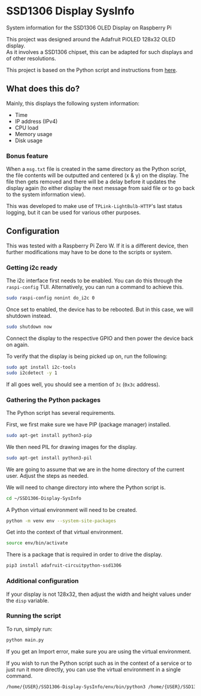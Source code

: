 # SSD1306 Display SysInfo

System information for the SSD1306 OLED Display on Raspberry Pi

This project was designed around the Adafruit PiOLED 128x32 OLED display.
<br>
As it involves a SSD1306 chipset, this can be adapted for such displays and of other resolutions.

This project is based on the Python script and instructions from [here](https://learn.adafruit.com/adafruit-pioled-128x32-mini-oled-for-raspberry-pi/usage).

## What does this do?

Mainly, this displays the following system information:

-   Time
-   IP address (IPv4)
-   CPU load
-   Memory usage
-   Disk usage

### Bonus feature

When a `msg.txt` file is created in the same directory as the Python script, the file contents will be outputted and centered (x & y) on the display. The file then gets removed and there will be a delay before it updates the display again (to either display the next message from said file or to go back to the system information view).

This was developed to make use of `TPLink-LightBulb-HTTP`'s last status logging, but it can be used for various other purposes.

## Configuration

This was tested with a Raspberry Pi Zero W. If it is a different device, then further modifications may have to be done to the scripts or system.

### Getting i2c ready

The i2c interface first needs to be enabled. You can do this through the `raspi-config` TUI. Alternatively, you can run a command to achieve this.

```bash
sudo raspi-config nonint do_i2c 0
```

Once set to enabled, the device has to be rebooted. But in this case, we will shutdown instead.

```bash
sudo shutdown now
```

Connect the display to the respective GPIO and then power the device back on again.

To verify that the display is being picked up on, run the following:

```bash
sudo apt install i2c-tools
sudo i2cdetect -y 1
```

If all goes well, you should see a mention of `3c` (`0x3c` address).

### Gathering the Python packages

The Python script has several requirements.

First, we first make sure we have PIP (package manager) installed.

```bash
sudo apt-get install python3-pip
```

We then need PIL for drawing images for the display.

```bash
sudo apt-get install python3-pil
```

We are going to assume that we are in the home directory of the current user. Adjust the steps as needed.

We will need to change directory into where the Python script is.

```bash
cd ~/SSD1306-Display-SysInfo
```

A Python virtual environment will need to be created.

```bash
python -m venv env --system-site-packages
```

Get into the context of that virtual environment.

```bash
source env/bin/activate
```

There is a package that is required in order to drive the display.

```bash
pip3 install adafruit-circuitpython-ssd1306
```

### Additional configuration

If your display is not 128x32, then adjust the width and height values under the `disp` variable.

### Running the script

To run, simply run:

```bash
python main.py
```

If you get an Import error, make sure you are using the virtual environment.

If you wish to run the Python script such as in the context of a service or to just run it more directly, you can use the virtual environment in a single command.

```bash
/home/{USER}/SSD1306-Display-SysInfo/env/bin/python3 /home/{USER}/SSD1306-Display-SysInfo/main.py
```
